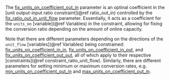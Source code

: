The [fix\_units\_on\_coefficient\_out\_in](@ref) parameter is an optinal coefficient in the
[unit output-input ratio constraint](@ref ratio_out_in) controlled by the [fix\_ratio\_out\_in\_unit\_flow](@ref) parameter.
Essentially, it acts as a coefficient for the `units_on` [variable](@ref Variables) in the constraint,
allowing for fixing the conversion ratio depending on the amount of online capacity.

Note that there are different parameters depending on the directions of the `unit_flow` [variables](@ref Variables)
being constrained: [fix\_units\_on\_coefficient\_in\_in](@ref), [fix\_units\_on\_coefficient\_in\_out](@ref), and
[fix\_units\_on\_coefficient\_out\_out](@ref), all of which apply to their respective [constraints](@ref constraint_ratio_unit_flow).
Similarly, there are different parameters for setting minimum or maximum conversion rates, e.g. 
[min\_units\_on\_coefficient\_out\_in](@ref) and [max\_units\_on\_coefficient\_out\_in](@ref).